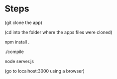 
Steps
=====

(git clone the app)

(cd into the folder where the apps files were cloned)

npm install .

./compile

node server.js

(go to localhost:3000 using a browser)

